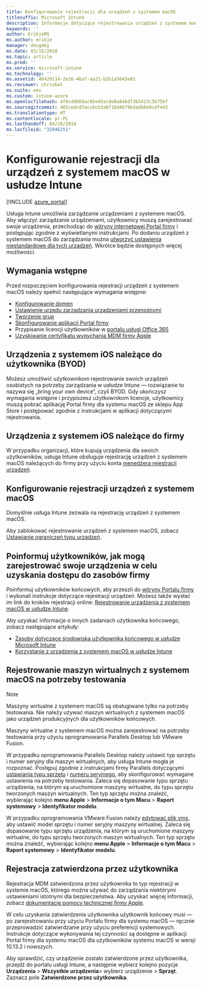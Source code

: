 ```yaml
---
title: Konfigurowanie rejestracji dla urządzeń z systemem macOS
titlesuffix: Microsoft Intune
description: Informacje dotyczące rejestrowania urządzeń z systemem macOS w usłudze Intune.
keywords: ''
author: ErikjeMS
ms.author: erikje
manager: dougeby
ms.date: 03/15/2018
ms.topic: article
ms.prod: ''
ms.service: microsoft-intune
ms.technology: ''
ms.assetid: 46429114-2e26-4ba7-aa21-b2b1a5643e01
ms.reviewer: chrisbal
ms.suite: ems
ms.custom: intune-azure
ms.openlocfilehash: 4f8cddb69ac85e45acde8a846df3b5413c3b75bf
ms.sourcegitcommit: 401cedcd7acc6cb3a6f18d4679bdadb0e0cdf443
ms.translationtype: HT
ms.contentlocale: pl-PL
ms.lasthandoff: 04/28/2018
ms.locfileid: "32046251"
---
```

# <a name="set-up-enrollment-for-macos-devices-in-intune"></a>Konfigurowanie rejestracji dla urządzeń z systemem macOS w usłudze Intune

[!INCLUDE [azure_portal](./includes/azure_portal.md)]

Usługa Intune umożliwia zarządzanie urządzeniami z systemem macOS. Aby włączyć zarządzanie urządzeniami, użytkownicy muszą zarejestrować swoje urządzenia, przechodząc do [witryny internetowej Portal firmy](http://portal.manage.microsoft.com) i postępując zgodnie z wyświetlanymi instrukcjami. Po dodaniu urządzeń z systemem macOS do zarządzania można [utworzyć ustawienia niestandardowe dla tych urządzeń](custom-settings-macos.md). Wkrótce będzie dostępnych więcej możliwości.

## <a name="prerequisites"></a>Wymagania wstępne

Przed rozpoczęciem konfigurowania rejestracji urządzeń z systemem macOS należy spełnić następujące wymagania wstępne:

- [Konfigurowanie domen](custom-domain-name-configure.md)
- [Ustawienie urzędu zarządzania urządzeniami przenośnymi](mdm-authority-set.md)
- [Tworzenie grup](https://docs.microsoft.com/intune-classic/get-started/start-with-a-paid-subscription-to-microsoft-intune-step-5)
- [Skonfigurowanie aplikacji Portal firmy](company-portal-app.md)
- Przypisanie licencji użytkowników w [portalu usługi Office 365](http://go.microsoft.com/fwlink/p/?LinkId=698854)
- [Uzyskiwanie certyfikatu wypychania MDM firmy Apple](apple-mdm-push-certificate-get.md)

## <a name="user-owned-ios-devices-byod"></a>Urządzenia z systemem iOS należące do użytkownika (BYOD)

Możesz umożliwić użytkownikom rejestrowanie swoich urządzeń osobistych na potrzeby zarządzania w usłudze Intune — rozwiązanie to nazywa się „bring your own device”, czyli BYOD. Gdy ukończysz wymagania wstępne i przypiszesz użytkownikom licencje, użytkownicy muszą pobrać aplikację Portal firmy dla systemu macOS ze sklepu App Store i postępować zgodnie z instrukcjami w aplikacji dotyczącymi rejestrowania.

## <a name="company-owned-ios-devices"></a>Urządzenia z systemem iOS należące do firmy
W przypadku organizacji, które kupują urządzenia dla swoich użytkowników, usługa Intune obsługuje rejestrację urządzeń z systemem macOS należących do firmy przy użyciu konta [menedżera rejestracji urządzeń](device-enrollment-manager-enroll.md).

## <a name="set-up-macos-enrollment"></a>Konfigurowanie rejestracji urządzeń z systemem macOS

Domyślnie usługa Intune zezwala na rejestrację urządzeń z systemem macOS.

Aby zablokować rejestrowanie urządzeń z systemem macOS, zobacz [Ustawianie ograniczeń typu urządzeń](enrollment-restrictions-set.md).

## <a name="tell-your-users-how-to-enroll-their-devices-to-access-company-resources"></a>Poinformuj użytkowników, jak mogą zarejestrować swoje urządzenia w celu uzyskania dostępu do zasobów firmy

Poinformuj użytkowników końcowych, aby przeszli do [witryny Portalu firmy](https://portal.manage.microsoft.com) i wykonali instrukcje dotyczące rejestracji urządzeń. Możesz także wysłać im link do kroków rejestracji online: [Rejestrowanie urządzenia z systemem macOS w usłudze Intune](https://docs.microsoft.com/intune-user-help/enroll-your-device-in-intune-macos).

Aby uzyskać informacje o innych zadaniach użytkownika końcowego, zobacz następujące artykuły:

- [Zasoby dotyczące środowiska użytkownika końcowego w usłudze Microsoft Intune](end-user-educate.md)
- [Korzystanie z urządzenia z systemem macOS w usłudze Intune](/intune-user-help/using-your-macos-device-with-intune)

## <a name="enroll-virtual-macos-machines-for-testing"></a>Rejestrowanie maszyn wirtualnych z systemem macOS na potrzeby testowania

> [!NOTE]
> Maszyny wirtualne z systemem macOS są obsługiwane tylko na potrzeby testowania. Nie należy używać maszyn wirtualnych z systemem macOS jako urządzeń produkcyjnych dla użytkowników końcowych. 

Maszyny wirtualne z systemem macOS można zarejestrować na potrzeby testowania przy użyciu oprogramowania Parallels Desktop lub VMware Fusion. 

W przypadku oprogramowania Parallels Desktop należy ustawić typ sprzętu i numer seryjny dla maszyn wirtualnych, aby usługa Intune mogła je rozpoznać. Postępuj zgodnie z instrukcjami firmy Parallels dotyczącymi [ustawiania typu sprzętu](http://kb.parallels.com/123594) i [numeru seryjnego](http://kb.parallels.com/123455), aby skonfigurować wymagane ustawienia na potrzeby testowania. Zaleca się dopasowanie typu sprzętu urządzenia, na którym są uruchomione maszyny wirtualne, do typu sprzętu tworzonych maszyn wirtualnych. Ten typ sprzętu można znaleźć, wybierając kolejno **menu Apple** > **Informacje o tym Macu** > **Raport systemowy** > **Identyfikator modelu**. 

W przypadku oprogramowania VMware Fusion należy [edytować plik vmx](https://kb.vmware.com/s/article/1014782), aby ustawić model sprzętu i numer seryjny maszyny wirtualnej. Zaleca się dopasowanie typu sprzętu urządzenia, na którym są uruchomione maszyny wirtualne, do typu sprzętu tworzonych maszyn wirtualnych. Ten typ sprzętu można znaleźć, wybierając kolejno **menu Apple** > **Informacje o tym Macu** > **Raport systemowy** > **Identyfikator modelu**. 

## <a name="user-approved-enrollment"></a>Rejestracja zatwierdzona przez użytkownika

Rejestracja MDM zatwierdzona przez użytkownika to typ rejestracji w systemie macOS, którego można używać do zarządzania niektórymi ustawieniami istotnymi dla bezpieczeństwa. Aby uzyskać więcej informacji, zobacz [dokumentację pomocy technicznej firmy Apple](https://support.apple.com/HT208019).

W celu uzyskania zatwierdzenia użytkownika użytkownik końcowy musi — po zarejestrowaniu przy użyciu Portalu firmy dla systemu macOS — ręcznie przeprowadzić zatwierdzanie przy użyciu preferencji systemowych. Instrukcje dotyczące wykonywania tej czynności są dostępne w aplikacji Portal firmy dla systemu macOS dla użytkowników systemu macOS w wersji 10.13.2 i nowszych.

Aby sprawdzić, czy urządzenie zostało zatwierdzone przez użytkownika, przejdź do portalu usługi Intune, a następnie wybierz kolejno pozycje **Urządzenia** > **Wszystkie urządzenia**> wybierz urządzenie > **Sprzęt**. Zaznacz pole **Zatwierdzone przez użytkownika**.